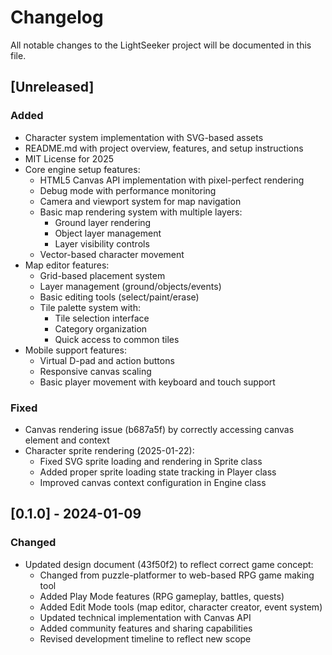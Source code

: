 # Changelog

All notable changes to the LightSeeker project will be documented in this file.

## [Unreleased]

### Added

- Character system implementation with SVG-based assets
- README.md with project overview, features, and setup instructions
- MIT License for 2025
- Core engine setup features:
  - HTML5 Canvas API implementation with pixel-perfect rendering
  - Debug mode with performance monitoring
  - Camera and viewport system for map navigation
  - Basic map rendering system with multiple layers:
    - Ground layer rendering
    - Object layer management
    - Layer visibility controls
  - Vector-based character movement
- Map editor features:
  - Grid-based placement system
  - Layer management (ground/objects/events)
  - Basic editing tools (select/paint/erase)
  - Tile palette system with:
    - Tile selection interface
    - Category organization
    - Quick access to common tiles
- Mobile support features:
  - Virtual D-pad and action buttons
  - Responsive canvas scaling
  - Basic player movement with keyboard and touch support

### Fixed

- Canvas rendering issue (b687a5f) by correctly accessing canvas element and context
- Character sprite rendering (2025-01-22):
  - Fixed SVG sprite loading and rendering in Sprite class
  - Added proper sprite loading state tracking in Player class
  - Improved canvas context configuration in Engine class

## [0.1.0] - 2024-01-09

### Changed

- Updated design document (43f50f2) to reflect correct game concept:
  - Changed from puzzle-platformer to web-based RPG game making tool
  - Added Play Mode features (RPG gameplay, battles, quests)
  - Added Edit Mode tools (map editor, character creator, event system)
  - Updated technical implementation with Canvas API
  - Added community features and sharing capabilities
  - Revised development timeline to reflect new scope
